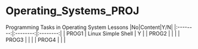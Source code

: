 # Operating_Systems_PROJ
Programming Tasks in Operating System Lessons
|No|Content|Y/N|
|:--------:|:--------:|:--------:|
| PROG1 | Linux Simple Shell | Y |
| PROG2 | | |
| PROG3 | | |
| PROG4 | | |
